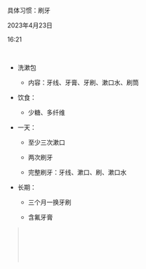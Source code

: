 具体习惯：刷牙

2023年4月23日

16:21

 

-   洗漱包

    -   内容：牙线、牙膏、牙刷、漱口水、刷筒

-   饮食：

    -   少糖、多纤维

-   一天：

    -   至少三次漱口

    -   两次刷牙

    -   完整刷牙：牙线、漱口、刷、漱口水

-   长期：

    -   三个月一换牙刷

    -   含氟牙膏

>  
>
>  
>
>  
